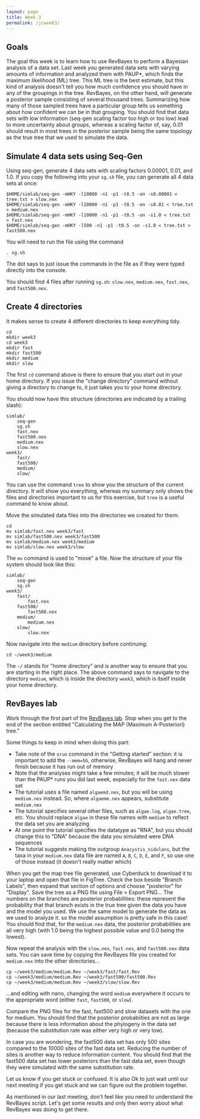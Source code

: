 ```yaml
---
layout: page
title: Week 3
permalink: /jcweek3/
---
```


## Goals

The goal this week is to learn how to use RevBayes to perform a Bayesian analysis of a data set. Last week you generated data sets with varying amounts of information and analyzed them with PAUP*, which finds the maximum likelihood (ML) tree. This ML tree is the best estimate, but this kind of analysis doesn't tell you how much confidence you should have in any of the groupings in the tree. RevBayes, on the other hand, will generate a posterior sample consisting of several thousand trees. Summarizing how many of those sampled trees have a particular group tells us something about how confident we can be in that grouping. You should find that data sets with low information (seq-gen scaling factor too high or too low) lead to more uncertainty about groups, whereas a scaling factor of, say, 0.01 should result in most trees in the posterior sample being the same topology as the true tree that we used to simulate the data.

## Simulate 4 data sets using Seq-Gen

Using seq-gen, generate 4 data sets with scaling factors 0.00001, 0.01, and 1.0. If you copy the following into your `sg.sh` file, you can generate all 4 data sets at once:

    $HOME/simlab/seq-gen -mHKY -l10000 -n1 -p1 -t0.5 -on -s0.00001 < tree.txt > slow.nex
    $HOME/simlab/seq-gen -mHKY -l10000 -n1 -p1 -t0.5 -on -s0.01 < tree.txt > medium.nex
    $HOME/simlab/seq-gen -mHKY -l10000 -n1 -p1 -t0.5 -on -s1.0 < tree.txt > fast.nex
    $HOME/simlab/seq-gen -mHKY -l500 -n1 -p1 -t0.5 -on -s1.0 < tree.txt > fast500.nex
    
You will need to run the file using the command 

    . sg.sh
    
The dot says to just issue the commands in the file as if they were typed directly into the console.

You should find 4 files after running `sg.sh`: `slow.nex`, `medium.nex`, `fast.nex`, and `fast500.nex`.

## Create 4 directories

It makes sense to create 4 different directories to keep everything tidy.

    cd
    mkdir week3
    cd week3
    mkdir fast
    mkdir fast500
    mkdir medium
    mkdir slow
    
The first `cd` command above is there to ensure that you start out in your home directory. If you issue the "change directory" command without giving a directory to change to, it just takes you to your home directory.

You should now have this structure (directories are indicated by a trailing slash):

    simlab/
        seq-gen
        sg.sh
        fast.nex
        fast500.nex
        medium.nex
        slow.nex
    week3/
        fast/
        fast500/
        medium/
        slow/
        
You can use the command `tree` to show you the structure of the current directory. It will show you everything, whereas my summary only shows the files and directories important to us for this exercise, but `tree` is a useful command to know about.

Move the simulated data files into the directories we created for them:

    cd
    mv simlab/fast.nex week3/fast
    mv simlab/fast500.nex week3/fast500
    mv simlab/medium.nex week3/medium
    mv simlab/slow.nex week3/slow
    
The `mv` command is used to "move" a file. Now the structure of your file system should look like this:

    simlab/
        seq-gen
        sg.sh
    week3/
        fast/
            fast.nex
        fast500/
            fast500.nex
        medium/
            medium.nex
        slow/
            slow.nex

Now navigate into the `medium` directory before continuing:

    cd ~/week3/medium
    
The `~/` stands for "home directory" and is another way to ensure that you are starting in the right place. The above command says to navigate to the directory `medium`, which is inside the directory `week3`, which is itself inside your home directory.

## RevBayes lab

Work through the first part of the [RevBayes lab](/revbayes/). Stop when you get to the end of the section entitled "Calculating the MAP (Maximum A-Posteriori) tree." 

Some things to keep in mind when doing this part:

* Take note of the `srun` command in the "Getting started" section: it is important to add the `--mem=5G`, otherwise, RevBayes will hang and never finish because it has run out of memory
* Note that the analyses might take a few minutes; it will be much slower than the PAUP* runs you did last week, expecially for the `fast.nex` data set
* The tutorial uses a file named `algaemd.nex`, but you will be using `medium.nex` instead. So, where `algaeme.nex` appears, substitute `medium.nex`
* The tutorial specifies several other files, such as `algae.log`, `algae.tree`, etc. You should replace `algae` in these file names with `medium` to reflect the data set you are analyzing
* At one point the tutorial specifies the datatype as "RNA", but you should change this to "DNA" because the data you simulated were DNA sequences
* The tutorial suggests making the outgroup `Anacystis_nidulans`, but the taxa in your `medium.nex` data file are named `A`, `B`, `C`, `D`, `E`, and `F`, so use one of those instead (it doesn't really matter which)

When you get the map tree file generated, use Cyberduck to download it to your laptop and open that file in FigTree. Check the box beside "Branch Labels", then expand that section of options and choose "posterior" for "Display". Save the tree as a PNG file using File > Export PNG... The numbers on the branches are posterior probabilities: these represent the probability that that branch exists in the true tree given the data you have and the model you used. We use the same model to generate the data as we used to analyze it. so the model assumption is pretty safe in this case! You should find that, for the `medium.nex` data, the posterior probabilities are all very high (with 1.0 being the highest possible value and 0.0 being the lowest).

Now repeat the analysis with the `slow.nex`, `fast.nex`, and `fast500.nex` data sets. You can save time by copying the RevBayes file you created for `medium.nex` into the other directories...

    cp ~/week3/medium/medium.Rev ~/week3/fast/fast.Rev
    cp ~/week3/medium/medium.Rev ~/week3/fast500/fast500.Rev
    cp ~/week3/medium/medium.Rev ~/week3/slow/slow.Rev
    
...and editing with nano, changing the word `medium` everywhere it occurs to the appropriate word (either `fast`, `fast500`, or `slow`).

Compare the PNG files for the fast, fast500 and slow datasets with the one for medium. You should find that the posterior probabiities are not as large because there is less information about the phylogeny in the data set (because the substitution rate was either very high or very low).

In case you are wondering, the fast500 data set has only 500 sites compared to the 10000 sites of the fast data set. Reducing the number of sites is another way to reduce information content. You should find that the fast500 data set has lower posteriors than the fast data set, even though they were simulated with the same substitution rate.

Let us know if you get stuck or confused. It is also Ok to just wait until our next meeting if you get stuck and we can figure out the problem together.

As mentioned in our last meeting, don't feel like you need to understand the RevBayes script. Let's get some results and only then worry about what RevBayes was doing to get there.

